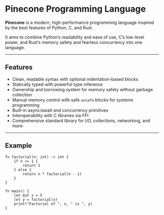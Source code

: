 # Pinecone Programming Language

**Pinecone** is a modern, high-performance programming language inspired by the best features of Python, C, and Rust. 

It aims to combine Python’s readability and ease of use, C’s low-level power, and Rust’s memory safety and fearless concurrency into one language.

---

## Features

- Clean, readable syntax with optional indentation-based blocks
- Statically typed with powerful type inference
- Ownership and borrowing system for memory safety without garbage collection
- Manual memory control with safe `unsafe` blocks for systems programming
- Built-in async/await and concurrency primitives
- Interoperability with C libraries via FFI
- Comprehensive standard library for I/O, collections, networking, and more

---

## Example

```pinecone
fn factorial(n: int) -> int {
    if n <= 1 {
        return 1
    } else {
        return n * factorial(n - 1)
    }
}

fn main() {
    let mut x = 5
    let y = factorial(x)
    print("Factorial of ", x, " is ", y)
}
